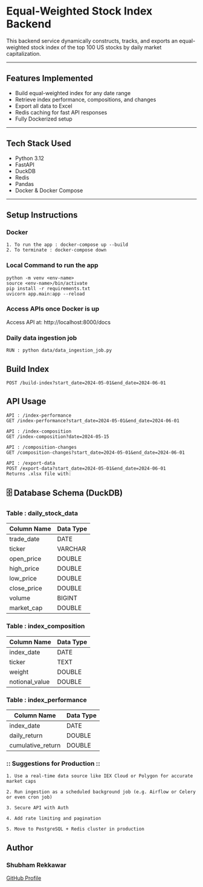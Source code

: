 # Equal-Weighted Stock Index Backend

This backend service dynamically constructs, tracks, and exports an equal-weighted stock index of the top 100 US stocks by daily market capitalization.

---

## Features Implemented

- Build equal-weighted  index for any date range
- Retrieve index performance, compositions, and changes
- Export all data to Excel
- Redis caching for fast API responses
- Fully Dockerized setup

---

## Tech Stack Used

- Python 3.12
- FastAPI
- DuckDB
- Redis
- Pandas
- Docker & Docker Compose

---

## Setup Instructions

### Docker
    1. To run the app : docker-compose up --build
    2. To terminate : docker-compose down

### Local Command to run the app

    python -m venv <env-name>
    source <env-name>/bin/activate
    pip install -r requirements.txt
    uvicorn app.main:app --reload

### Access APIs once Docker is up

Access API at: http://localhost:8000/docs

### Daily data ingestion job

    RUN : python data/data_ingestion_job.py

## Build Index
    POST /build-index?start_date=2024-05-01&end_date=2024-06-01

## API Usage
    API : /index-performance
    GET /index-performance?start_date=2024-05-01&end_date=2024-06-01
    
    API : /index-composition
    GET /index-composition?date=2024-05-15
    
    API : /composition-changes
    GET /composition-changes?start_date=2024-05-01&end_date=2024-06-01
    
    API : /export-data
    POST /export-data?start_date=2024-05-01&end_date=2024-06-01
    Returns .xlsx file with:

## 🗄️ Database Schema (DuckDB)
### Table : daily_stock_data

| Column Name | Data Type |
|-------------|-----------|
| trade_date  | DATE      |
| ticker      | VARCHAR   |
| open_price  | DOUBLE    |
| high_price  | DOUBLE    |
| low_price   | DOUBLE    |
| close_price | DOUBLE    |
| volume      | BIGINT    |
| market_cap  | DOUBLE    |


### Table : index_composition

| Column Name    | Data Type |
|----------------|-----------|
| index_date     | DATE      |
| ticker         | TEXT      |
| weight         | DOUBLE    |
| notional_value | DOUBLE    |


### Table : index_performance

| Column Name        | Data Type |
| ------------------ |-----------|
| index\_date        | DATE      |
| daily\_return      | DOUBLE    |
| cumulative\_return | DOUBLE    |

### :: Suggestions for Production ::
    1. Use a real-time data source like IEX Cloud or Polygon for accurate market caps

    2. Run ingestion as a scheduled background job (e.g. Airflow or Celery or even cron job)

    3. Secure API with Auth

    4. Add rate limiting and pagination

    5. Move to PostgreSQL + Redis cluster in production

## Author 
###  Shubham Rekkawar
[GitHub Profile](https://github.com/rekkawarShubham)